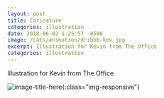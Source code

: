 ```yaml
---
layout: post
title: Caricature
categories: illustration
date: 2018-06-02 1:25:57 -0500
image: /cats/animation/dribbb-kev.jpg
excerpt: Illustration for Kevin from The Office
categories: illustration
---
```


Illustration for Kevin from The Office

![image-title-here](/assets/img/cats/illustation/dribbb-kev.jpg){:class="img-responsive"}
